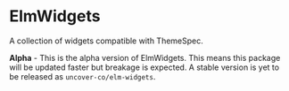 # ElmWidgets

A collection of widgets compatible with ThemeSpec.

**Alpha** - This is the alpha version of ElmWidgets. This means this package will be updated faster but breakage is expected. A stable version is yet to be released as `uncover-co/elm-widgets`.
